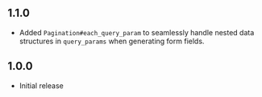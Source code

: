 ## 1.1.0

* Added `Pagination#each_query_param` to seamlessly handle nested data
  structures in `query_params` when generating form fields.


## 1.0.0

* Initial release
